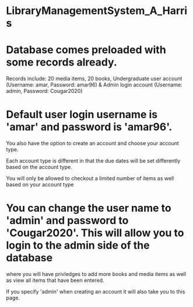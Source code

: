 # LibraryManagementSystem_A_Harris


# Database comes preloaded with some records already.
Records include: 
20 media items, 
20 books, 
Undergraduate user account (Username: amar, Password: amar96) &
Admin login account (Username: admin, Password: Cougar2020)

# Default user login username is 'amar' and password is 'amar96'.

You also have the option to create an account and choose your account type.

Each account type is different in that the due dates will be set differently based on the account type.

You will only be allowed to checkout a limited number of items as well based on your account type 


# You can change the user name to 'admin' and password to 'Cougar2020'. This will allow you to login to the admin side of the database 
where you will have privledges to add more books and media items as well as view all items that have been entered. 

If you specify 'admin' when creating an account it will also take you to this page. 
